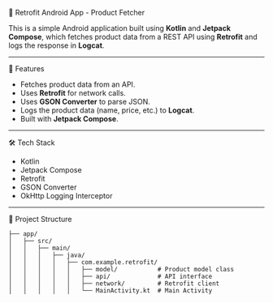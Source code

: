 📱 Retrofit Android App - Product Fetcher

This is a simple Android application built using **Kotlin** and **Jetpack Compose**, which fetches product data from a REST API using **Retrofit** and logs the response in **Logcat**.

---

🚀 Features

- Fetches product data from an API.
- Uses **Retrofit** for network calls.
- Uses **GSON Converter** to parse JSON.
- Logs the product data (name, price, etc.) to **Logcat**.
- Built with **Jetpack Compose**.

---

🛠️ Tech Stack

- Kotlin
- Jetpack Compose
- Retrofit
- GSON Converter
- OkHttp Logging Interceptor

---

📂 Project Structure

```plaintext
├── app/
│   ├── src/
│   │   ├── main/
│   │   │   ├── java/
│   │   │   │   ├── com.example.retrofit/
│   │   │   │   │   ├── model/           # Product model class
│   │   │   │   │   ├── api/             # API interface
│   │   │   │   │   ├── network/         # Retrofit client
│   │   │   │   │   └── MainActivity.kt  # Main Activity
